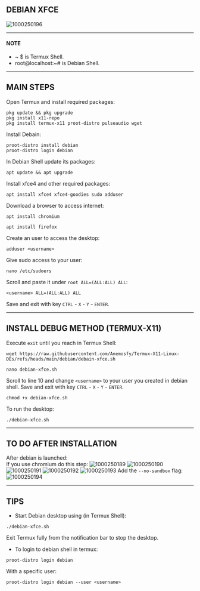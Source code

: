 ## DEBIAN XFCE
![1000250196](https://github.com/user-attachments/assets/37af313b-d320-4c2d-b90c-47d019a081f6)

---
#### NOTE
* ~ $ is Termux Shell.
* root@localhost:~# is Debian Shell.
---
## MAIN STEPS
Open Termux and install required packages:
```
pkg update && pkg upgrade
pkg install x11-repo
pkg install termux-x11 proot-distro pulseaudio wget
```
Install Debain:
```
proot-distro install debian
proot-distro login debian
```
In Debian Shell update its packages:
```
apt update && apt upgrade
```
Install xfce4 and other required packages:
```
apt install xfce4 xfce4-goodies sudo adduser
```
Download a browser to access internet:
```
apt install chromium
```
```
apt install firefox
```
Create an user to access the desktop:
```
adduser <username>
```
Give sudo access to your user:
```
nano /etc/sudoers
```
Scroll and paste it under ```root ALL=(ALL:ALL) ALL```:
```
<username> ALL=(ALL:ALL) ALL
```
Save and exit with key ```CTRL``` - ```X``` - ```Y``` - ```ENTER```.

---
## INSTALL DEBUG METHOD (TERMUX-X11)
Execute ```exit``` until you reach in Termux Shell:
```
wget https://raw.githubusercontent.com/Anemosfy/Termux-X11-Linux-DEs/refs/heads/main/debian/debain-xfce.sh
```
```
nano debian-xfce.sh
```
Scroll to line 10 and change ```<username>``` to your user you created in debian shell. Save and exit with key ```CTRL``` - ```X``` - ```Y``` - ```ENTER```.
```
chmod +x debian-xfce.sh
```
To run the desktop:
```
./debian-xfce.sh
```
---
## TO DO AFTER INSTALLATION
After debian is launched:
<br>
If you use chromium do this step:
![1000250189](https://github.com/user-attachments/assets/b09b86a1-0acf-4ffb-8a4a-6c770a6c9d09)
![1000250190](https://github.com/user-attachments/assets/17213aee-2c41-42a8-b632-9f6c0d9cbc02)
![1000250191](https://github.com/user-attachments/assets/1f3b80c3-09dd-4913-bca1-07f17f44ea97)
![1000250192](https://github.com/user-attachments/assets/3e1df06b-63dc-4492-9c1a-ec749f668fbf)
![1000250193](https://github.com/user-attachments/assets/d0fcebf3-8c5d-4506-b44b-900e3c22d875)
Add the ```--no-sandbox``` flag: 
![1000250194](https://github.com/user-attachments/assets/7d5367f9-4d4d-4396-ad04-ea128ebd9967)

---
## TIPS
* Start Debian desktop using (in Termux Shell):
```
./debian-xfce.sh
```
Exit Termux fully from the notification bar to stop the desktop.
* To login to debian shell in termux:
```
proot-distro login debian
```
With a specific user:
```
proot-distro login debian --user <username>
```
